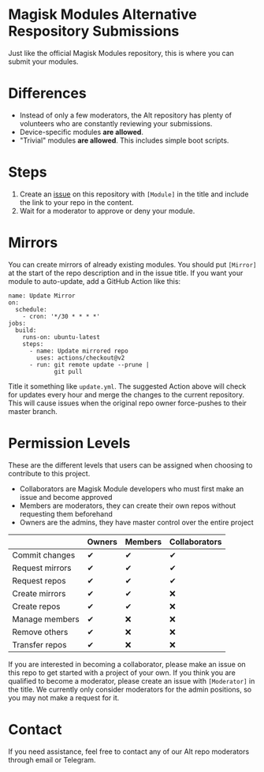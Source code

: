 # Magisk Modules Alternative Respository Submissions
Just like the official Magisk Modules repository, this is where you can submit your modules.

# Differences
* Instead of only a few moderators, the Alt repository has plenty of volunteers who are constantly reviewing your submissions.
* Device-specific modules **are allowed**.
* "Trivial" modules **are allowed**. This includes simple boot scripts.

# Steps
1. Create an [issue](https://github.com/Magisk-Modules-Alt-Repo/submission/issues) on this repository with `[Module]` in the title and include the link to your repo in the content.
2. Wait for a moderator to approve or deny your module.

# Mirrors
You can create mirrors of already existing modules. You should put `[Mirror]` at the start of the repo description and in the issue title. If you want your module to auto-update, add a GitHub Action like this:

```
name: Update Mirror
on:
  schedule:
    - cron: '*/30 * * * *'
jobs:
  build:
    runs-on: ubuntu-latest
    steps:
      - name: Update mirrored repo
        uses: actions/checkout@v2
      - run: git remote update --prune |
             git pull
```

Title it something like `update.yml`. The suggested Action above will check for updates every hour and merge the changes to the current repository. This will cause issues when the original repo owner force-pushes to their master branch.

# Permission Levels
These are the different levels that users can be assigned when choosing to contribute to this project.

* Collaborators are Magisk Module developers who must first make an issue and become approved
* Members are moderators, they can create their own repos without requesting them beforehand
* Owners are the admins, they have master control over the entire project

|                 	| Owners 	| Members 	| Collaborators 	|
|-----------------	|--------	|---------	|---------------	|
| Commit changes  	|    ✔   	|    ✔    	|       ✔       	|
| Request mirrors 	|    ✔   	|    ✔    	|       ✔       	|
| Request repos   	|    ✔   	|    ✔    	|       ✔       	|
| Create mirrors  	|    ✔   	|    ✔    	|       ❌       	|
| Create repos    	|    ✔   	|    ✔    	|       ❌       	|
| Manage members  	|    ✔   	|    ❌    	|       ❌       	|
| Remove others   	|    ✔   	|    ❌    	|       ❌       	|
| Transfer repos  	|    ✔   	|    ❌    	|       ❌       	|

If you are interested in becoming a collaborator, please make an issue on this repo to get started with a project of your own. If you think you are qualified to become a moderator, please create an issue with `[Moderator]` in the title. We currently only consider moderators for the admin positions, so you may not make a request for it.

# Contact
If you need assistance, feel free to contact any of our Alt repo moderators through email or Telegram.
